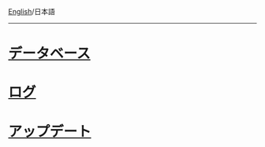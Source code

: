 [English](https://github.com/aegif/NemakiWare/wiki/Maintenance)/日本語 
***
# [データベース](https://github.com/aegif/NemakiWare/wiki/%E3%83%A1%E3%83%B3%E3%83%86%E3%83%8A%E3%83%B3%E3%82%B9%28%E3%83%87%E3%83%BC%E3%82%BF%E3%83%99%E3%83%BC%E3%82%B9%29)
# [ログ]()
# [アップデート]()